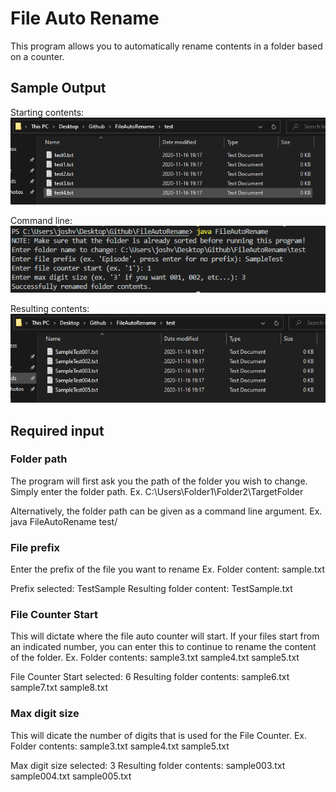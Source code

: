 # File Auto Rename

This program allows you to automatically rename contents in a folder based on a counter.

## Sample Output

Starting contents:
![](assets/img0.PNG)

Command line:
![](assets/img1.PNG)

Resulting contents:
![](assets/img2.PNG)

## Required input

### Folder path

The program will first ask you the path of the folder you wish to change. Simply enter the folder path.
Ex.
C:\Users\Folder1\Folder2\TargetFolder

Alternatively, the folder path can be given as a command line argument.
Ex.
java FileAutoRename test/

### File prefix

Enter the prefix of the file you want to rename
Ex.
Folder content:
sample.txt

Prefix selected: TestSample
Resulting folder content:
TestSample.txt

### File Counter Start

This will dictate where the file auto counter will start. If your files start from an indicated number, you can enter this to continue to rename the content of the folder.
Ex.
Folder contents:
sample3.txt
sample4.txt
sample5.txt

File Counter Start selected: 6
Resulting folder contents:
sample6.txt
sample7.txt
sample8.txt

### Max digit size

This will dicate the number of digits that is used for the File Counter.
Ex.
Folder contents:
sample3.txt
sample4.txt
sample5.txt

Max digit size selected: 3
Resulting folder contents:
sample003.txt
sample004.txt
sample005.txt
